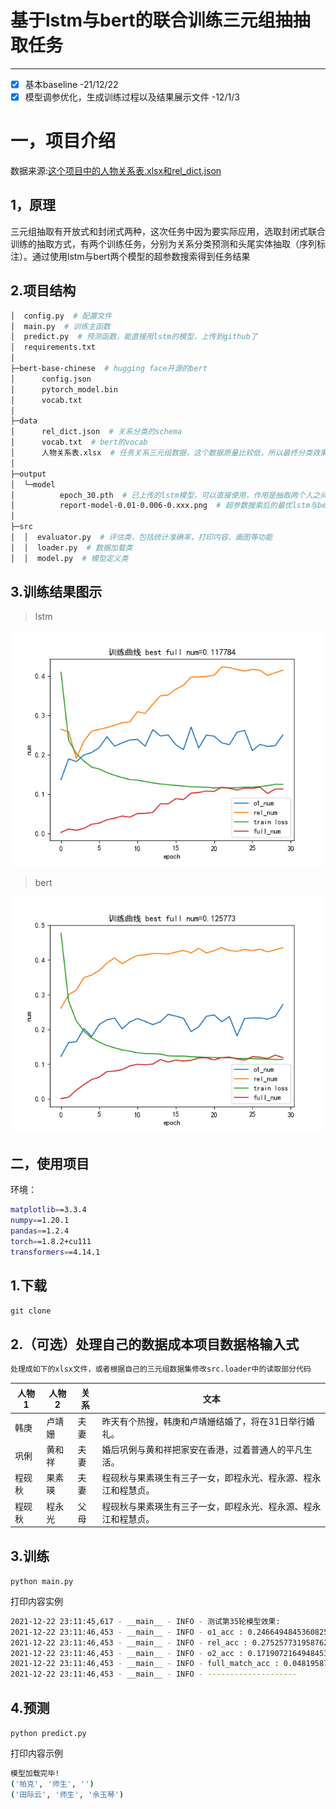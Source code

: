 # 基于lstm与bert的联合训练三元组抽抽取任务

---

- [X]  基本baseline -21/12/22
- [X]  模型调参优化，生成训练过程以及结果展示文件 -12/1/3

# 一，项目介绍

数据来源:[这个项目中的人物关系表.xlsx和rel_dict.json](https://github.com/percent4/people_relation_extract/tree/master/data)

## 1，原理

三元组抽取有开放式和封闭式两种，这次任务中因为要实际应用，选取封闭式联合训练的抽取方式，有两个训练任务，分别为关系分类预测和头尾实体抽取（序列标注）。通过使用lstm与bert两个模型的超参数搜索得到任务结果

## 2.项目结构

```bash
│  config.py  # 配置文件
│  main.py  # 训练主函数
│  predict.py  # 预测函数，能直接用lstm的模型，上传到github了
│  requirements.txt
│
├─bert-base-chinese  # hugging face开源的bert
│      config.json
│      pytorch_model.bin
│      vocab.txt
│
├─data
│      rel_dict.json  # 关系分类的schema
│      vocab.txt  # bert的vocab
│      人物关系表.xlsx  # 任务关系三元组数据，这个数据质量比较低，所以最终分类效果很差
│
├─output
│  └─model
│          epoch_30.pth  # 已上传的lstm模型，可以直接使用，作用是抽取两个人之间关系
│          report-model-0.01-0.006-0.xxx.png  # 超参数搜索后的最优lstm与bert训练图
│
├─src
│  │  evaluator.py  # 评估类，包括统计准确率，打印内容，画图等功能
│  │  loader.py  # 数据加载类
│  │  model.py  # 模型定义类
```

## 3.训练结果图示

> lstm

![](output/model/report-lstm-0.01-0.006-0.117784.png)

> bert

![](output/model/report-bert-0.001-0.006-0.125773.png)

## 二，使用项目

环境：

```bash
matplotlib==3.3.4
numpy==1.20.1
pandas==1.2.4
torch==1.8.2+cu111
transformers==4.14.1
```

## 1.下载

`git clone`

## 2.（可选）处理自己的数据成本项目数据格输入式

```bash
处理成如下的xlsx文件，或者根据自己的三元组数据集修改src.loader中的读取部分代码

```


| 人物1  | 人物2  | 关系 | 文本                                                           |
| -------- | -------- | ------ | ---------------------------------------------------------------- |
| 韩庚   | 卢靖姗 | 夫妻 | 昨天有个热搜，韩庚和卢靖姗结婚了，将在31日举行婚礼。           |
| 巩俐   | 黄和祥 | 夫妻 | 婚后巩俐与黄和祥把家安在香港，过着普通人的平凡生活。           |
| 程砚秋 | 果素瑛 | 夫妻 | 程砚秋与果素瑛生有三子一女，即程永光、程永源、程永江和程慧贞。 |
| 程砚秋 | 程永光 | 父母 | 程砚秋与果素瑛生有三子一女，即程永光、程永源、程永江和程慧贞。 |

## 3.训练

`python main.py`

打印内容实例

```bash
2021-12-22 23:11:45,617 - __main__ - INFO - 测试第35轮模型效果:
2021-12-22 23:11:46,453 - __main__ - INFO - o1_acc : 0.2466494845360825 
2021-12-22 23:11:46,453 - __main__ - INFO - rel_acc : 0.2752577319587629 
2021-12-22 23:11:46,453 - __main__ - INFO - o2_acc : 0.17190721649484536 
2021-12-22 23:11:46,453 - __main__ - INFO - full_match_acc : 0.048195876288659796 
2021-12-22 23:11:46,453 - __main__ - INFO - --------------------
```

## 4.预测

`python predict.py`

打印内容示例

```bash
模型加载完毕!
('帕克', '师生', '')
('田际云', '师生', '余玉琴')

```
